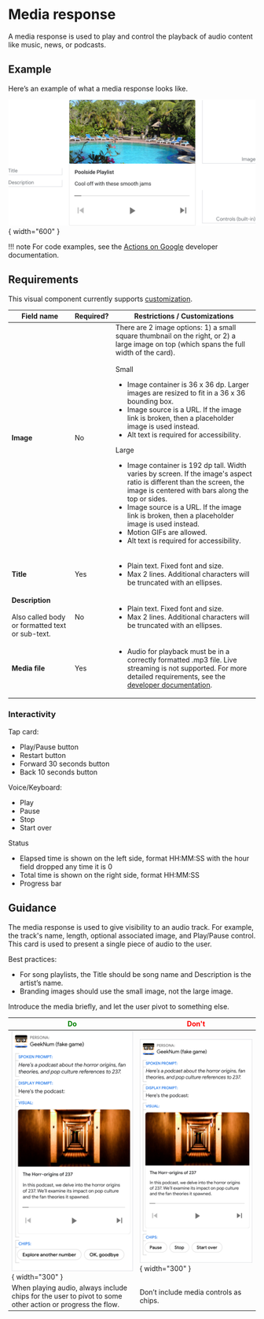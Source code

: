 # Media response

A media response is used to play and control the playback of audio content like
music, news, or podcasts.

## Example

Here’s an example of what a media response looks like.

![Media response example](../static/mediaplayermapped.png){ width="600" }

!!! note
    For code examples, see the
    [Actions on Google](https://developers.google.com/assistant/df-asdk/responses#basic_card)
    developer documentation.

## Requirements

This visual component currently supports [customization](customization.md).

Field name | Required? | Restrictions / Customizations
---|---|---
**Image** | No | There are 2 image options: 1) a small square thumbnail on the right, or 2) a large image on top (which spans the full width of the card).<br/><br/>Small<ul><li>Image container is 36 x 36 dp. Larger images are resized to fit in a 36 x 36 bounding box.</li><li>Image source is a URL. If the image link is broken, then a placeholder image is used instead.</li><li>Alt text is required for accessibility.</li></ul>Large<ul><li>Image container is 192 dp tall. Width varies by screen. If the image's aspect ratio is different than the screen, the image is centered with bars along the top or sides.</li><li>Image source is a URL. If the image link is broken, then a placeholder image is used instead.</li><li>Motion GIFs are allowed.</li><li>Alt text is required for accessibility.</li></ul>
**Title** | Yes | <ul><li>Plain text. Fixed font and size.</li><li>Max 2 lines. Additional characters will be truncated with an ellipses.</li></ul>
**Description**<br/><br/>Also called body or formatted text or sub-text. | No | <ul><li>Plain text. Fixed font and size.</li><li>Max 2 lines. Additional characters will be truncated with an ellipses.</li></ul>
**Media file** | Yes | <ul><li>Audio for playback must be in a correctly formatted .mp3 file. Live streaming is not supported. For more detailed requirements, see the [developer documentation](https://developers.google.com/assistant/df-asdk/responses#media_responses).</li></ul>

### Interactivity

Tap card:

- Play/Pause button
- Restart button
- Forward 30 seconds button
- Back 10 seconds button

Voice/Keyboard:

- Play
- Pause
- Stop
- Start over

Status

- Elapsed time is shown on the left side, format HH:MM:SS with the hour field
  dropped any time it is 0
- Total time is shown on the right side, format HH:MM:SS
- Progress bar

## Guidance

The media response is used to give visibility to an audio track. For example,
the track's name, length, optional associated image, and Play/Pause control.
This card is used to present a single piece of audio to the user.

Best practices:

- For song playlists, the Title should be song name and Description is the
  artist’s name.
- Branding images should use the small image, not the large image.

Introduce the media briefly, and let the user pivot to something else.

<span style="color: green;">Do</span> | <span style="color: red;">Don't</span>
---|---
![Chips do](../static/chips-do.png){ width="300" } | ![Chips don't](../static/chips-dont.png){ width="300" }
When playing audio, always include chips for the user to pivot to some other action or progress the flow. | Don’t include media controls as chips.
